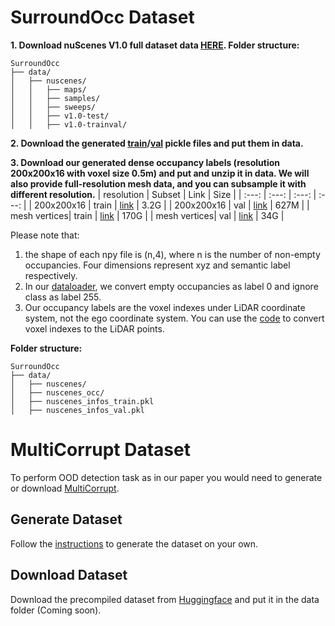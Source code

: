# SurroundOcc Dataset

**1. Download nuScenes V1.0 full dataset data [HERE](https://www.nuscenes.org/download). Folder structure:**
```
SurroundOcc
├── data/
│   ├── nuscenes/
│   │   ├── maps/
│   │   ├── samples/
│   │   ├── sweeps/
│   │   ├── v1.0-test/
│   │   ├── v1.0-trainval/
```


**2. Download the generated [train](https://cloud.tsinghua.edu.cn/f/ebbed36c37b248149192/?dl=1)/[val](https://cloud.tsinghua.edu.cn/f/b3f169f4db034764bb87/?dl=1) pickle files and put them in data.**

**3. Download our generated dense occupancy labels (resolution 200x200x16 with voxel size 0.5m) and put and unzip it in data. We will also provide full-resolution mesh data, and you can subsample it with different resolution.**
| resolution | Subset | Link | Size |
| :---: | :---: | :---: | :---: |
| 200x200x16 | train | [link](https://cloud.tsinghua.edu.cn/f/ef8357724574491d9ddb/?dl=1) | 3.2G |
| 200x200x16 | val | [link](https://cloud.tsinghua.edu.cn/f/290276f4a4024896b733/?dl=1) | 627M |
| mesh vertices| train | [link](https://share.weiyun.com/rQXh35ME) | 170G |
| mesh vertices| val | [link](https://share.weiyun.com/Jdr5eFmZ) | 34G |

Please note that: <br/>
1. the shape of each npy file is (n,4), where n is the number of non-empty occupancies. Four dimensions represent xyz and semantic label respectively. <br/>
2. In our [dataloader](https://github.com/weiyithu/SurroundOcc/blob/d346e8ce476817dfd8492226e7b92660955bf89c/projects/mmdet3d_plugin/datasets/pipelines/loading.py#L32), we convert empty occupancies as label 0 and ignore class as label 255. <br/>
3. Our occupancy labels are the voxel indexes under LiDAR coordinate system, not the ego coordinate system. You can use the [code](https://github.com/weiyithu/SurroundOcc/blob/d346e8ce476817dfd8492226e7b92660955bf89c/projects/mmdet3d_plugin/datasets/evaluation_metrics.py#L19) to convert voxel indexes to the LiDAR points. <br/>


**Folder structure:**
```
SurroundOcc
├── data/
│   ├── nuscenes/
│   ├── nuscenes_occ/
│   ├── nuscenes_infos_train.pkl
│   ├── nuscenes_infos_val.pkl

```

# MultiCorrupt Dataset
To perform OOD detection task as in our paper you would need to generate or
download [MultiCorrupt](https://github.com/ika-rwth-aachen/MultiCorrupt).


## Generate Dataset
Follow the [instructions](https://github.com/ika-rwth-aachen/MultiCorrupt?tab=readme-ov-file#installation) to generate the dataset on your own.

## Download Dataset
Download the precompiled dataset from [Huggingface](https://huggingface.co/datasets/TillBeemelmanns/MultiCorrupt) and put it in the data folder (Coming soon).
